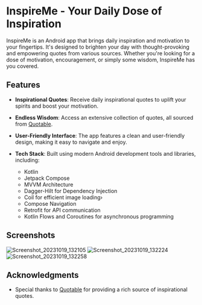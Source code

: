 # InspireMe - Your Daily Dose of Inspiration

InspireMe is an Android app that brings daily inspiration and motivation to your fingertips. 
It's designed to brighten your day with thought-provoking and empowering quotes from various sources. 
Whether you're looking for a dose of motivation, encouragement, or simply some wisdom, InspireMe has you covered.

## Features

- **Inspirational Quotes**: Receive daily inspirational quotes to uplift your spirits and boost your motivation.

- **Endless Wisdom**: Access an extensive collection of quotes, all sourced from [Quotable](https://api.quotable.io/).

- **User-Friendly Interface**: The app features a clean and user-friendly design, making it easy to navigate and enjoy.

- **Tech Stack**: Built using modern Android development tools and libraries, including:
  - Kotlin
  - Jetpack Compose
  - MVVM Architecture
  - Dagger-Hilt for Dependency Injection
  - Coil for efficient image loading›
  - Compose Navigation
  - Retrofit for API communication
  - Kotlin Flows and Coroutines for asynchronous programming

## Screenshots
![Screenshot_20231019_132105](https://github.com/roshan129/InspireMe/assets/51310688/87e1bd69-4e60-40cd-937c-9c2e0cb00459)
![Screenshot_20231019_132224](https://github.com/roshan129/InspireMe/assets/51310688/1faa2800-948c-4a89-884b-f677250ba1c9)
![Screenshot_20231019_132258](https://github.com/roshan129/InspireMe/assets/51310688/251dd923-343c-48d2-a556-cab41cbfc185)


## Acknowledgments

- Special thanks to [Quotable](https://api.quotable.io/) for providing a rich source of inspirational quotes.

